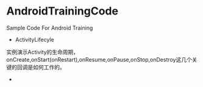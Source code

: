 AndroidTrainingCode
===================

Sample Code For Android Training

* ActivityLifecyle

实例演示Activity的生命周期，onCreate,onStart(onRestart),onResume,onPause,onStop,onDestroy这几个关键的回调是如何工作的。

*

